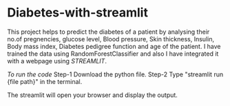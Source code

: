# Diabetes-with-streamlit
  This project helps to predict the diabetes of a patient by analysing their no.of pregnencies, glucose level, Blood pressure, Skin thickness, Insulin, Body mass index, Diabetes pedigree function and age of the patient.
  I have trained the data using RandomForestClassifier and also I have integrated it with a webpage using *STREAMLIT*.

*To run the code*
Step-1 Download the python file.
Step-2 Type "streamlit run {file path}" in the terminal.

  The streamlit will open your browser and display the output.
